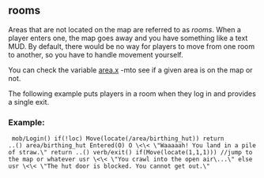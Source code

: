 ## rooms


Areas that are not located on the map are referred to as
*rooms*. When a player enters one, the map goes away and you have
something like a text MUD. By default, there would be no way for players
to move from one room to another, so you have to handle movement
yourself. 

You can check the variable [area.x](/ref/atom/var/x.md) -mto
see if a given area is on the map or not. 

The following example
puts players in a room when they log in and provides a single exit.
### Example:

```
 mob/Login() if(!loc) Move(locate(/area/birthing_hut)) return
..() area/birthing_hut Entered(O) O \<\< \"Waaaaah! You land in a pile
of straw.\" return ..() verb/exit() if(Move(locate(1,1,1))) //jump to
the map or whatever usr \<\< \"You crawl into the open air\...\" else
usr \<\< \"The hut door is blocked. You cannot get out.\" 
```
